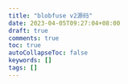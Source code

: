 ```yaml
---
title: "blobfuse v2源码"
date: 2023-04-05T09:27:04+08:00
draft: true
comments: true
toc: true
autoCollapseToc: false
keywords: []
tags: []
---
```



